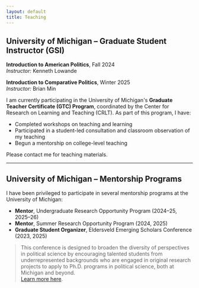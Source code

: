 ```yaml
---
layout: default
title: Teaching
---
```


## University of Michigan – Graduate Student Instructor (GSI)

**Introduction to American Politics**, Fall 2024  
*Instructor:* Kenneth Lowande  

**Introduction to Comparative Politics**, Winter 2025  
*Instructor:* Brian Min  

I am currently participating in the University of Michigan's **Graduate Teacher Certificate (GTC) Program**, coordinated by the Center for Research on Learning and Teaching (CRLT). As part of this program, I have:  

- Completed workshops on teaching and learning  
- Participated in a student-led consultation and classroom observation of my teaching  
- Begun a mentorship on college-level teaching  

Please contact me for teaching materials.

---

## University of Michigan – Mentorship Programs

I have been privileged to participate in several mentorship programs at the University of Michigan:  

- **Mentor**, Undergraduate Research Opportunity Program (2024–25, 2025–26)  
- **Mentor**, Summer Research Opportunity Program (2024, 2025)  
- **Graduate Student Organizer**, Eldersveld Emerging Scholars Conference (2023, 2025)  

> This conference is designed to broaden the diversity of perspectives in political science by encouraging talented students from underrepresented backgrounds who are engaged in original research projects to apply to Ph.D. programs in political science, both at Michigan and beyond.  
> [Learn more here](https://www.lsa.umich.edu/polisci/).

